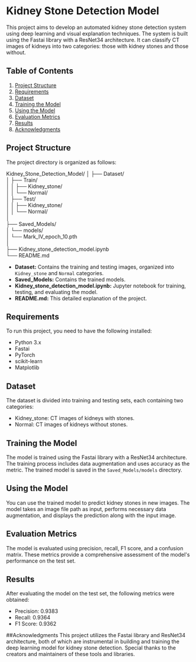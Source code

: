 # Kidney Stone Detection Model

This project aims to develop an automated kidney stone detection system using deep learning and visual explanation techniques. The system is built using the Fastai library with a ResNet34 architecture. It can classify CT images of kidneys into two categories: those with kidney stones and those without.

## Table of Contents

1. [Project Structure](#project-structure)
2. [Requirements](#requirements)
3. [Dataset](#dataset)
4. [Training the Model](#training-the-model)
5. [Using the Model](#using-the-model)
6. [Evaluation Metrics](#evaluation-metrics)
7. [Results](#results)
8. [Acknowledgments](#acknowledgments)

## Project Structure

The project directory is organized as follows:

Kidney_Stone_Detection_Model/
│
├── Dataset/  
│   ├── Train/  
│   │   ├── Kidney_stone/  
│   │   └── Normal/  
│   ├── Test/  
│   │   ├── Kidney_stone/  
│   │   └── Normal/  
│  
├── Saved_Models/  
│   └── models/  
│       └── Mark_IV_epoch_10.pth  
│  
├── Kidney_stone_detection_model.ipynb  
└── README.md  


- **Dataset:** Contains the training and testing images, organized into `Kidney_stone` and `Normal` categories.
- **Saved_Models:** Contains the trained models.
- **Kidney_stone_detection_model.ipynb:** Jupyter notebook for training, testing, and evaluating the model.
- **README.md:** This detailed explanation of the project.

## Requirements

To run this project, you need to have the following installed:

- Python 3.x
- Fastai
- PyTorch
- scikit-learn
- Matplotlib


## Dataset
The dataset is divided into training and testing sets, each containing two categories:

- Kidney_stone: CT images of kidneys with stones.
- Normal: CT images of kidneys without stones.


## Training the Model
The model is trained using the Fastai library with a ResNet34 architecture. The training process includes data augmentation and uses accuracy as the metric. The trained model is saved in the `Saved_Models/models` directory.


## Using the Model
You can use the trained model to predict kidney stones in new images. The model takes an image file path as input, performs necessary data augmentation, and displays the prediction along with the input image.

## Evaluation Metrics
The model is evaluated using precision, recall, F1 score, and a confusion matrix. These metrics provide a comprehensive assessment of the model's performance on the test set.

## Results
After evaluating the model on the test set, the following metrics were obtained:

- Precision: 0.9383
- Recall: 0.9364
- F1 Score: 0.9362

##Acknowledgments
This project utilizes the Fastai library and ResNet34 architecture, both of which are instrumental in building and training the deep learning model for kidney stone detection. Special thanks to the creators and maintainers of these tools and libraries.